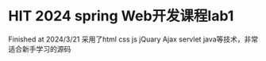 # HIT 2024 spring Web开发课程lab1
Finished at 2024/3/21
采用了html css js jQuary Ajax servlet java等技术，非常适合新手学习的源码
